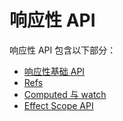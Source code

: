 # 响应性 API

响应性 API 包含以下部分：

- [响应性基础 API](/api/basic-reactivity.html)
- [Refs](/api/refs-api.html)
- [Computed 与 watch](/api/computed-watch-api.html)
- [Effect Scope API](/api/effect-scope.html)<!-- TODO: translation -->
